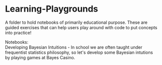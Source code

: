 # Learning-Playgrounds
A folder to hold notebooks of primarily educational purpose. These are guided exercises that can help users play around with code to put concepts into practice!

Notebooks: <br /> 
Developing Bayesian Intuitions - In school we are often taught under frequentist statistics philosophy, so let's develop some Bayesian intutions by playing games at Bayes Casino.

